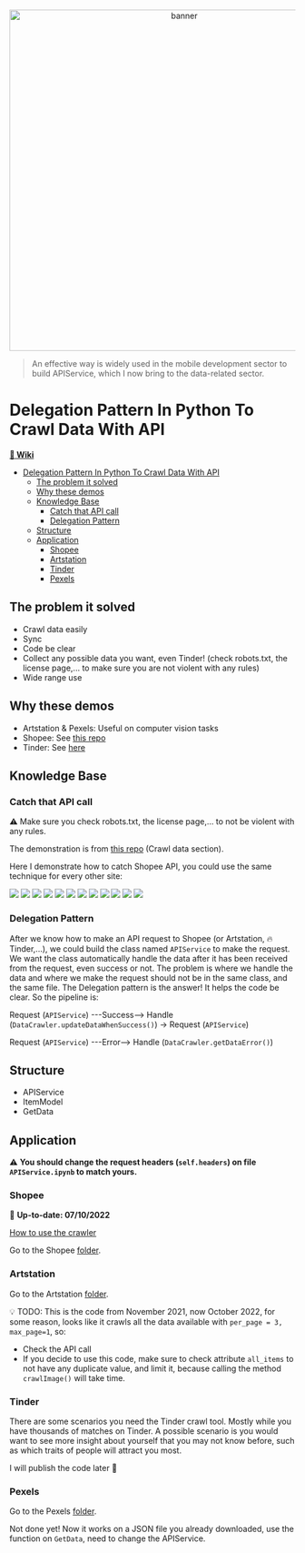 <p align="center">
  <br />
    <a title="banner" href="#"><img width="600px" src="img/banner.png" alt="banner" /></a>
  <br/>
</p>

> An effective way is widely used in the mobile development sector to build APIService, which I now bring to the data-related sector.

# Delegation Pattern In Python To Crawl Data With API

**[📖 Wiki](https://github.com/Al3927/Delegation-Pattern-In-Python-To-Crawl-Data-With-API/wiki)**

- [Delegation Pattern In Python To Crawl Data With API](#delegation-pattern-in-python-to-crawl-data-with-api)
  - [The problem it solved](#the-problem-it-solved)
  - [Why these demos](#why-these-demos)
  - [Knowledge Base](#knowledge-base)
    - [Catch that API call](#catch-that-api-call)
    - [Delegation Pattern](#delegation-pattern)
  - [Structure](#structure)
  - [Application](#application)
    - [Shopee](#shopee)
    - [Artstation](#artstation)
    - [Tinder](#tinder)
    - [Pexels](#pexels)

## The problem it solved

- Crawl data easily
- Sync
- Code be clear
- Collect any possible data you want, even Tinder! (check robots.txt, the license page,... to make sure you are not violent with any rules)
- Wide range use

## Why these demos

- Artstation & Pexels: Useful on computer vision tasks
- Shopee: See [this repo](https://github.com/comphilano/ds_final/)
- Tinder: See [here](#tinder)

## Knowledge Base

### Catch that API call

:warning: Make sure you check robots.txt, the license page,... to not be violent with any rules.

The demonstration is from [this repo](https://github.com/comphilano/ds_final/blob/main/Slide.pdf) (Crawl data section).

Here I demonstrate how to catch Shopee API, you could use the same technique for every other site:

![](img/catch-that-API-call/Slide_ds_final%209.png)
![](img/catch-that-API-call/Slide_ds_final%2010.png) 
![](img/catch-that-API-call/Slide_ds_final%2011.png) 
![](img/catch-that-API-call/Slide_ds_final%2012.png) 
![](img/catch-that-API-call/Slide_ds_final%2013.png) 
![](img/catch-that-API-call/Slide_ds_final%2014.png) 
![](img/catch-that-API-call/Slide_ds_final%2015.png) 
![](img/catch-that-API-call/Slide_ds_final%2016.png) 
![](img/catch-that-API-call/Slide_ds_final%2017.png) 
![](img/catch-that-API-call/Slide_ds_final%2018.png)
![](img/catch-that-API-call/Slide_ds_final%2019.png) 
![](img/catch-that-API-call/Slide_ds_final%2020.png)

### Delegation Pattern

After we know how to make an API request to Shopee (or Artstation, 🔥Tinder,...), we could build the class named `APIService` to make the request. We want the class automatically handle the data after it has been received from the request, even success or not. The problem is where we handle the data and where we make the request should not be in the same class, and the same file. The Delegation pattern is the answer! It helps the code be clear. So the pipeline is:

Request (`APIService`) ---Success--> Handle (`DataCrawler.updateDataWhenSuccess()`) -> Request (`APIService`)

Request (`APIService`) ---Error--> Handle (`DataCrawler.getDataError()`)

## Structure

- APIService
- ItemModel
- GetData

## Application

:warning: **You should change the request headers (`self.headers`) on file `APIService.ipynb` to match yours.**

### Shopee

 :loudspeaker: **Up-to-date: 07/10/2022**

 [How to use the crawler](https://github.com/comphilano/ds_final#crawler)

Go to the Shopee [folder](application/shopee).

### Artstation

Go to the Artstation [folder](application/artstation).

:bulb: TODO: This is the code from November 2021, now October 2022, for some reason, looks like it crawls all the data available with `per_page = 3, max_page=1`, so:

- Check the API call
- If you decide to use this code, make sure to check attribute `all_items` to not have any duplicate value, and limit it, because calling the method `crawlImage()` will take time.

### Tinder

There are some scenarios you need the Tinder crawl tool. Mostly while you have thousands of matches on Tinder. A possible scenario is you would want to see more insight about yourself that you may not know before, such as which traits of people will attract you most.

I will publish the code later 🤔

### Pexels

Go to the Pexels [folder](application/Pexels).

Not done yet! Now it works on a JSON file you already downloaded, use the function on `GetData`, need to change the APIService.
